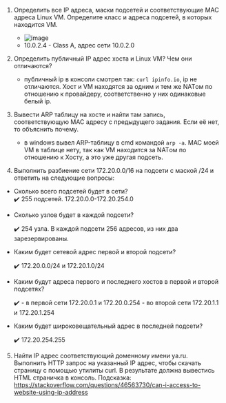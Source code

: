 1. Определить все IP адреса, маски подсетей и соответствующие MAC адреса Linux VM. Определите класс и адреса подсетей, в которых находится VM.
   - ![image](https://github.com/tms-dos21-onl/sergey-novik/assets/77771829/e6f9c561-5b64-4e42-b49c-4da28fa48e2c)
   - 10.0.2.4 - Class A, адрес сети 10.0.2.0

2. Определить публичный IP адрес хоста и Linux VM? Чем они отличаются?
   - публичный ip в консоли смотрел так: `curl ipinfo.io`, ip не отличаются. Хост и VM находятся за одним и тем же NATом по отношению к провайдеру, соответственно у них одинаковые белый ip.
     
3. Вывести ARP таблицу на хосте и найти там запись, соответствующую MAC адресу с предыдущего задания. Если её нет, то объяснить почему.
   - в windows вывел ARP-таблицу в cmd  командой `arp -a`. MAC моей VM в таблице нету, так как VM находится за NATом по отношению к Хосту, а это уже другая подсеть.
    
4. Выполнить разбиение сети 172.20.0.0/16 на подсети с маской /24 и ответить на следующие вопросы:
- Сколько всего подсетей будет в сети?  
  :heavy_check_mark: 255 подсетей. 172.20.0.0-172.20.254.0
  
- Сколько узлов будет в каждой подсети?
  
  :heavy_check_mark: 254 узла. В каждой подсети 256 адресов, из них два зарезервированы.
    
- Каким будет сетевой адрес первой и второй подсети?

  :heavy_check_mark: 172.20.0.0/24 и 172.20.1.0/24
  
- Каким будут адреса первого и последнего хостов в первой и второй подсетях?
  
  :heavy_check_mark: - в первой сети 172.20.0.1 и 172.20.0.254
                     - во второй сети 172.20.1.1 и 172.20.1.254
  
- Каким будет широковещательный адрес в последней подсети?

  :heavy_check_mark: 172.20.254.255
    
5. Найти IP адрес соответствующий доменному имени ya.ru. Выполнить HTTP запрос на указанный IP адрес, чтобы скачать страницу с помощью утилиты curl. В результате должна вывестись HTML страничка в консоль. Подсказка: https://stackoverflow.com/questions/46563730/can-i-access-to-website-using-ip-address
